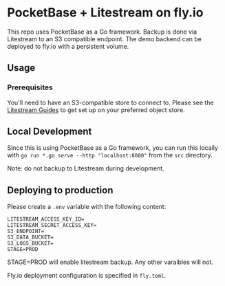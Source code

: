 # PocketBase + Litestream on fly.io

This repo uses PocketBase as a Go framework. Backup is done via Litestream to an S3 compatible endpoint. The demo backend can be deployed to fly.io with a persistent volume.

## Usage

### Prerequisites

You'll need to have an S3-compatible store to connect to. Please see the [Litestream Guides](https://litestream.io/guides/) to get set up on your preferred object store.

## Local Development

Since this is using PocketBase as a Go framework, you can run this locally with `go run *.go serve --http "localhost:8080"` from the `src` directory.

Note: do not backup to Litestream during development.

## Deploying to production

Please create a `.env` variable with the following content:

```
LITESTREAM_ACCESS_KEY_ID=
LITESTREAM_SECRET_ACCESS_KEY=
S3_ENDPOINT=
S3_DATA_BUCKET=
S3_LOGS_BUCKET=
STAGE=PROD
```

STAGE=PROD will enable litestream backup. Any other varaibles will not.

Fly.io deployment configuration is specified in `fly.toml`.
